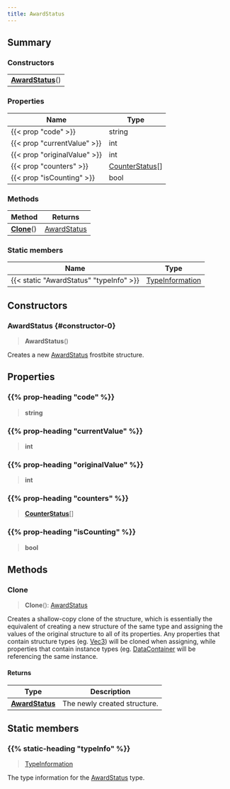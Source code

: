 ```yaml
---
title: AwardStatus
---
```



## Summary
### Constructors
| |
| ----------- |
| **[AwardStatus](#constructor-0)**() |

### Properties
| Name | Type |
| ---- | ---- |
| {{< prop "code" >}} | string |
| {{< prop "currentValue" >}} | int |
| {{< prop "originalValue" >}} | int |
| {{< prop "counters" >}} | [CounterStatus](/vext/ref/fb/counterstatus)[] |
| {{< prop "isCounting" >}} | bool |

### Methods
| Method | Returns |
| ------ | ---- |
| **[Clone](#clone)**() | [AwardStatus](/vext/ref/fb/awardstatus) |

### Static members
| Name | Type |
| ---- | ---- |
| {{< static "AwardStatus" "typeInfo" >}} | [TypeInformation](/vext/ref/shared/class/typeinformation) |

## Constructors
### AwardStatus {#constructor-0}
> **AwardStatus**()

Creates a new [AwardStatus](/vext/ref/fb/awardstatus) frostbite structure.

## Properties
### {{% prop-heading "code" %}}
> **string**

### {{% prop-heading "currentValue" %}}
> **int**

### {{% prop-heading "originalValue" %}}
> **int**

### {{% prop-heading "counters" %}}
> **[CounterStatus](/vext/ref/fb/counterstatus)**[]

### {{% prop-heading "isCounting" %}}
> **bool**

## Methods
### Clone
> **Clone**(): [AwardStatus](/vext/ref/fb/awardstatus)

Creates a shallow-copy clone of the structure, which is essentially the equivalent of creating a new structure of the same type and assigning the values of the original structure to all of its properties. Any properties that contain structure types (eg. [Vec3](/vext/ref/shared/class/vec3)) will be cloned when assigning, while properties that contain instance types (eg. [DataContainer](/vext/ref/shared/class/datacontainer) will be referencing the same instance.

#### Returns
| Type | Description |
| ---- | ----------- |
| **[AwardStatus](/vext/ref/fb/awardstatus)** | The newly created structure. |

## Static members
### {{% static-heading "typeInfo" %}}
> [TypeInformation](/vext/ref/shared/class/typeinformation)

The type information for the [AwardStatus](/vext/ref/fb/awardstatus) type.

